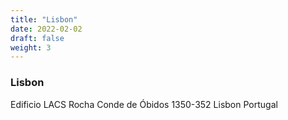 ```yaml
---
title: "Lisbon"
date: 2022-02-02
draft: false
weight: 3
---
```


### Lisbon

Edificio LACS 
Rocha Conde de Óbidos 
1350-352 Lisbon 
Portugal